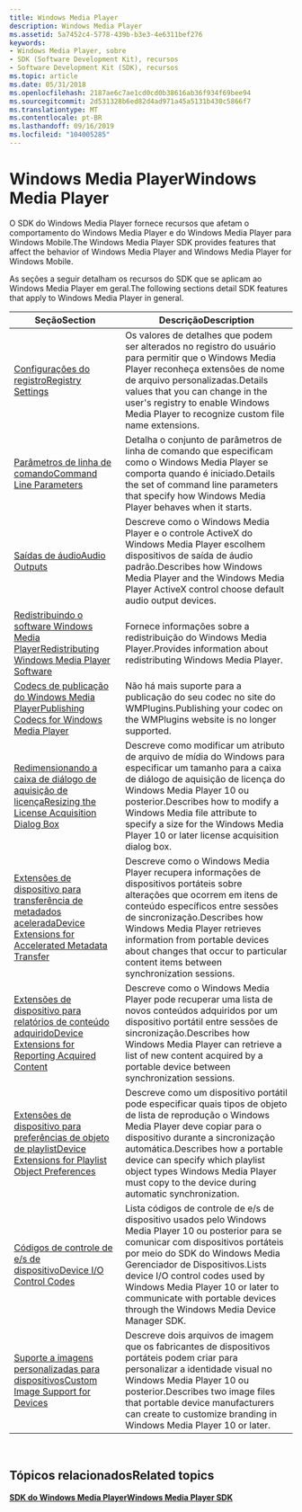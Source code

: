 ```yaml
---
title: Windows Media Player
description: Windows Media Player
ms.assetid: 5a7452c4-5778-439b-b3e3-4e6311bef276
keywords:
- Windows Media Player, sobre
- SDK (Software Development Kit), recursos
- Software Development Kit (SDK), recursos
ms.topic: article
ms.date: 05/31/2018
ms.openlocfilehash: 2187ae6c7ae1cd0cd0b38616ab36f934f69bee94
ms.sourcegitcommit: 2d531328b6ed82d4ad971a45a5131b430c5866f7
ms.translationtype: MT
ms.contentlocale: pt-BR
ms.lasthandoff: 09/16/2019
ms.locfileid: "104005285"
---
```

# <a name="windows-media-player"></a><span data-ttu-id="b62e5-106">Windows Media Player</span><span class="sxs-lookup"><span data-stu-id="b62e5-106">Windows Media Player</span></span>

<span data-ttu-id="b62e5-107">O SDK do Windows Media Player fornece recursos que afetam o comportamento do Windows Media Player e do Windows Media Player para Windows Mobile.</span><span class="sxs-lookup"><span data-stu-id="b62e5-107">The Windows Media Player SDK provides features that affect the behavior of Windows Media Player and Windows Media Player for Windows Mobile.</span></span>

<span data-ttu-id="b62e5-108">As seções a seguir detalham os recursos do SDK que se aplicam ao Windows Media Player em geral.</span><span class="sxs-lookup"><span data-stu-id="b62e5-108">The following sections detail SDK features that apply to Windows Media Player in general.</span></span>



| <span data-ttu-id="b62e5-109">Seção</span><span class="sxs-lookup"><span data-stu-id="b62e5-109">Section</span></span>                                                                                                        | <span data-ttu-id="b62e5-110">Descrição</span><span class="sxs-lookup"><span data-stu-id="b62e5-110">Description</span></span>                                                                                                                                                           |
|----------------------------------------------------------------------------------------------------------------|-----------------------------------------------------------------------------------------------------------------------------------------------------------------------|
| [<span data-ttu-id="b62e5-111">Configurações do registro</span><span class="sxs-lookup"><span data-stu-id="b62e5-111">Registry Settings</span></span>](registry-settings.md)                                                                     | <span data-ttu-id="b62e5-112">Os valores de detalhes que podem ser alterados no registro do usuário para permitir que o Windows Media Player reconheça extensões de nome de arquivo personalizadas.</span><span class="sxs-lookup"><span data-stu-id="b62e5-112">Details values that you can change in the user's registry to enable Windows Media Player to recognize custom file name extensions.</span></span>                                    |
| [<span data-ttu-id="b62e5-113">Parâmetros de linha de comando</span><span class="sxs-lookup"><span data-stu-id="b62e5-113">Command Line Parameters</span></span>](command-line-parameters.md)                                                         | <span data-ttu-id="b62e5-114">Detalha o conjunto de parâmetros de linha de comando que especificam como o Windows Media Player se comporta quando é iniciado.</span><span class="sxs-lookup"><span data-stu-id="b62e5-114">Details the set of command line parameters that specify how Windows Media Player behaves when it starts.</span></span>                                                              |
| [<span data-ttu-id="b62e5-115">Saídas de áudio</span><span class="sxs-lookup"><span data-stu-id="b62e5-115">Audio Outputs</span></span>](audio-outputs.md)                                                                             | <span data-ttu-id="b62e5-116">Descreve como o Windows Media Player e o controle ActiveX do Windows Media Player escolhem dispositivos de saída de áudio padrão.</span><span class="sxs-lookup"><span data-stu-id="b62e5-116">Describes how Windows Media Player and the Windows Media Player ActiveX control choose default audio output devices.</span></span>                                                  |
| [<span data-ttu-id="b62e5-117">Redistribuindo o software Windows Media Player</span><span class="sxs-lookup"><span data-stu-id="b62e5-117">Redistributing Windows Media Player Software</span></span>](redistributing-windows-media-player-software.md)               | <span data-ttu-id="b62e5-118">Fornece informações sobre a redistribuição do Windows Media Player.</span><span class="sxs-lookup"><span data-stu-id="b62e5-118">Provides information about redistributing Windows Media Player.</span></span>                                                                                                       |
| [<span data-ttu-id="b62e5-119">Codecs de publicação do Windows Media Player</span><span class="sxs-lookup"><span data-stu-id="b62e5-119">Publishing Codecs for Windows Media Player</span></span>](publishing-codecs-for-windows-media-player.md)                   | <span data-ttu-id="b62e5-120">Não há mais suporte para a publicação do seu codec no site do WMPlugins.</span><span class="sxs-lookup"><span data-stu-id="b62e5-120">Publishing your codec on the WMPlugins website is no longer supported.</span></span>                                                                                                |
| [<span data-ttu-id="b62e5-121">Redimensionando a caixa de diálogo de aquisição de licença</span><span class="sxs-lookup"><span data-stu-id="b62e5-121">Resizing the License Acquisition Dialog Box</span></span>](resizing-the-license-acquisition-dialog-box.md)                 | <span data-ttu-id="b62e5-122">Descreve como modificar um atributo de arquivo de mídia do Windows para especificar um tamanho para a caixa de diálogo de aquisição de licença do Windows Media Player 10 ou posterior.</span><span class="sxs-lookup"><span data-stu-id="b62e5-122">Describes how to modify a Windows Media file attribute to specify a size for the Windows Media Player 10 or later license acquisition dialog box.</span></span>                     |
| [<span data-ttu-id="b62e5-123">Extensões de dispositivo para transferência de metadados acelerada</span><span class="sxs-lookup"><span data-stu-id="b62e5-123">Device Extensions for Accelerated Metadata Transfer</span></span>](device-extensions-for-accelerated-metadata-transfer.md) | <span data-ttu-id="b62e5-124">Descreve como o Windows Media Player recupera informações de dispositivos portáteis sobre alterações que ocorrem em itens de conteúdo específicos entre sessões de sincronização.</span><span class="sxs-lookup"><span data-stu-id="b62e5-124">Describes how Windows Media Player retrieves information from portable devices about changes that occur to particular content items between synchronization sessions.</span></span> |
| [<span data-ttu-id="b62e5-125">Extensões de dispositivo para relatórios de conteúdo adquirido</span><span class="sxs-lookup"><span data-stu-id="b62e5-125">Device Extensions for Reporting Acquired Content</span></span>](device-extensions-for-reporting-acquired-content.md)       | <span data-ttu-id="b62e5-126">Descreve como o Windows Media Player pode recuperar uma lista de novos conteúdos adquiridos por um dispositivo portátil entre sessões de sincronização.</span><span class="sxs-lookup"><span data-stu-id="b62e5-126">Describes how Windows Media Player can retrieve a list of new content acquired by a portable device between synchronization sessions.</span></span>                                 |
| [<span data-ttu-id="b62e5-127">Extensões de dispositivo para preferências de objeto de playlist</span><span class="sxs-lookup"><span data-stu-id="b62e5-127">Device Extensions for Playlist Object Preferences</span></span>](device-extensions-for-playlist-object-preferences.md)     | <span data-ttu-id="b62e5-128">Descreve como um dispositivo portátil pode especificar quais tipos de objeto de lista de reprodução o Windows Media Player deve copiar para o dispositivo durante a sincronização automática.</span><span class="sxs-lookup"><span data-stu-id="b62e5-128">Describes how a portable device can specify which playlist object types Windows Media Player must copy to the device during automatic synchronization.</span></span>                |
| [<span data-ttu-id="b62e5-129">Códigos de controle de e/s de dispositivo</span><span class="sxs-lookup"><span data-stu-id="b62e5-129">Device I/O Control Codes</span></span>](device-i-o-control-codes.md)                                                       | <span data-ttu-id="b62e5-130">Lista códigos de controle de e/s de dispositivo usados pelo Windows Media Player 10 ou posterior para se comunicar com dispositivos portáteis por meio do SDK do Windows Media Gerenciador de Dispositivos.</span><span class="sxs-lookup"><span data-stu-id="b62e5-130">Lists device I/O control codes used by Windows Media Player 10 or later to communicate with portable devices through the Windows Media Device Manager SDK.</span></span>            |
| [<span data-ttu-id="b62e5-131">Suporte a imagens personalizadas para dispositivos</span><span class="sxs-lookup"><span data-stu-id="b62e5-131">Custom Image Support for Devices</span></span>](custom-image-support-for-devices.md)                                       | <span data-ttu-id="b62e5-132">Descreve dois arquivos de imagem que os fabricantes de dispositivos portáteis podem criar para personalizar a identidade visual no Windows Media Player 10 ou posterior.</span><span class="sxs-lookup"><span data-stu-id="b62e5-132">Describes two image files that portable device manufacturers can create to customize branding in Windows Media Player 10 or later.</span></span>                                    |



 

## <a name="related-topics"></a><span data-ttu-id="b62e5-133">Tópicos relacionados</span><span class="sxs-lookup"><span data-stu-id="b62e5-133">Related topics</span></span>

<dl> <dt>

[<span data-ttu-id="b62e5-134">**SDK do Windows Media Player**</span><span class="sxs-lookup"><span data-stu-id="b62e5-134">**Windows Media Player SDK**</span></span>](windows-media-player-sdk.md)
</dt> </dl>

 

 




